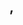 ## ,

<!--
**NightGuard-Fox/NightGuard-Fox** is a ✨ _special_ ✨ repository because its `README.md` (this file) appears on your GitHub 

